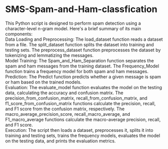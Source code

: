 # SMS-Spam-and-Ham-classfication

This Python script is designed to perform spam detection using a character-level n-gram model. Here's a brief summary of its main components:  
Data Loading and Preprocessing: The load_dataset function reads a dataset from a file. The split_dataset function splits the dataset into training and testing sets. The preprocess_dataset function preprocesses the dataset by tokenizing and lemmatizing the messages.  
Model Training: The Spam_and_Ham_Separation function separates the spam and ham messages from the training dataset. The Frequency_Model function trains a frequency model for both spam and ham messages.  
Prediction: The Predict function predicts whether a given message is spam or ham based on the trained models.  
Evaluation: The evaluate_model function evaluates the model on the testing data, calculating the accuracy and confusion matrix. The precision_from_confusion_matrix, recall_from_confusion_matrix, and f1_score_from_confusion_matrix functions calculate the precision, recall, and F1 score from the confusion matrix, respectively. The macro_average_precision_score, recall_macro_average, and F1_macro_average functions calculate the macro-average precision, recall, and F1 score.  
Execution: The script then loads a dataset, preprocesses it, splits it into training and testing sets, trains the frequency models, evaluates the model on the testing data, and prints the evaluation metrics.

